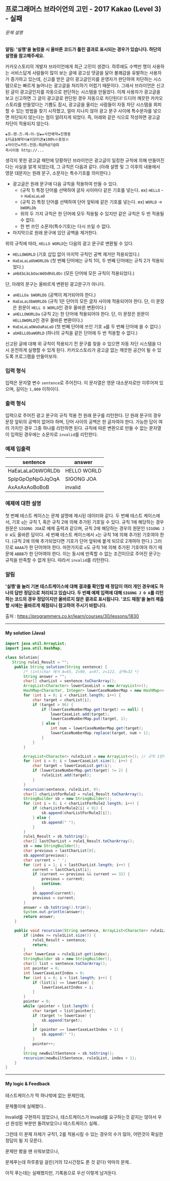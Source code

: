 ## 프로그래머스 브라이언의 고민 - 2017 Kakao (Level 3) - 실패

###### 문제 설명

**알림: '실행'을 눌렀을 시 올바른 코드가 틀린 결과로 표시되는 경우가 있습니다. 하단의 설명을 참고해주세요.**

카카오스토리의 개발자 브라이언에게 최근 고민이 생겼다. 하루에도 수백만 명이 사용하는 서비스답게 사람들이 많이 보는 글에 광고성 댓글을 달아 불쾌감을 유발하는 사용자가 증가하고 있는데, 신고를 받은 글이 광고글인지를 운영자가 판단하여 차단하는 시스템으로는 빠르게 늘어나는 광고글을 처리하기 어렵기 때문이다. 그래서 브라이언은 신고된 글이 광고글인지를 자동으로 판단하는 시스템을 만들었다. 이제 사용자가 광고글을 보고 신고하면 그 글이 광고글로 판단된 경우 자동으로 차단된다! 드디어 깨끗한 카카오스토리를 만들었다는 기쁨도 잠시, 광고글을 올리는 사람들이 자동 차단 시스템을 회피할 수 있는 방법을 찾기 시작했고, 얼마 지나지 않아 광고 문구 사이에 특수문자를 넣으면 차단되지 않는다는 점이 알려지게 되었다. 즉, 아래와 같은 식으로 작성하면 광고글 차단이 적용되지 않는다.

```
♚프☆렌☆즈☆레☆이☆싱♚★사전예약★진행중
$지금$예약시♜이모티콘♜100%※증정※
★라이언★카트♨전원♨획@득@기@회
즉시이동 http://...
```

생각지 못한 광고글 패턴에 당황하던 브라이언은 광고글이 일정한 규칙에 의해 만들어진다는 사실을 알게 되었는데, 그 규칙은 다음과 같다.
(아래 설명 및 그 이후의 내용에서 영문 대문자는 원래 문구, 소문자는 특수기호를 의미한다.)

- 광고글은 원래 문구에 다음 규칙을 적용하여 만들 수 있다.
  - (규칙 1) 특정 단어를 선택하여 글자 사이마다 같은 기호를 넣는다. ex) `HELLO` -> `HaEaLaLaO`
  - (규칙 2) 특정 단어를 선택하여 단어 앞뒤에 같은 기호를 넣는다. ex) `WORLD` -> `bWORLDb`
  - 위의 두 가지 규칙은 한 단어에 모두 적용될 수 있지만 같은 규칙은 두 번 적용될 수 없다.
  - 한 번 쓰인 소문자(특수기호)는 다시 쓰일 수 없다.
- 마지막으로 원래 문구에 있던 공백을 제거한다.

위의 규칙에 따라, `HELLO WORLD`는 다음의 광고 문구로 변환될 수 있다.

- `HELLOWORLD` (기호 삽입 없이 마지막 규칙인 공백 제거만 적용되었다.)
- `HaEaLaLaObWORLDb` (첫 번째 단어에는 규칙 1이, 두 번째 단어에는 규칙 2가 적용되었다.)
- `aHbEbLbLbOacWdOdRdLdDc` (모든 단어에 모든 규칙이 적용되었다.)

단, 아래의 문구는 올바르게 변환된 광고문구가 아니다.

- `aHELLOa bWORLDb` (공백이 제거되어야 한다.)
- `HaEaLaLObWORLDb` (규칙 1은 단어의 모든 글자 사이에 적용되어야 한다. 단, 이 문장은 원문이 `HELL O WORLD`인 경우 올바른 변환이다.)
- `aHELLOWORLDa` (규칙 2는 한 단어에 적용되어야 한다. 단, 이 문장은 원문이 `HELLOWORLD`인 경우 올바른 변환이다.)
- `HaEaLaLaOWaOaRaLaD` (첫 번째 단어에 쓰인 기호 `a`를 두 번째 단어에 쓸 수 없다.)
- `abHELLObaWORLD` (하나의 규칙을 같은 단어에 두 번 적용할 수 없다.)

신고된 글에 대해 위 규칙이 적용되기 전 문구를 찾을 수 있으면 자동 차단 시스템을 다시 온전하게 실행할 수 있게 된다. 카카오스토리가 광고글 없는 깨끗한 공간이 될 수 있도록 프로그램을 만들어보자.

### 입력 형식

입력은 문자열 변수 `sentence`로 주어진다. 이 문자열은 영문 대소문자로만 이루어져 있으며, 길이는 `1,000` 이하이다.

### 출력 형식

입력으로 주어진 광고 문구의 규칙 적용 전 원래 문구를 리턴한다. 단 원래 문구의 경우 문장 앞뒤의 공백이 없어야 하며, 단어 사이의 공백은 한 글자여야 한다. 가능한 답이 여러 가지인 경우 그중 하나를 리턴하면 된다. 규칙에 따른 변환으로 만들 수 없는 문자열이 입력된 경우에는 소문자로 `invalid`를 리턴한다.

### 예제 입출력

| sentence         | answer      |
| ---------------- | ----------- |
| HaEaLaLaObWORLDb | HELLO WORLD |
| SpIpGpOpNpGJqOqA | SIGONG JOA  |
| AxAxAxAoBoBoB    | invalid     |

### 예제에 대한 설명

첫 번째 테스트 케이스는 문제 설명에 제시된 데이터와 같다.
두 번째 테스트 케이스에서, 기호 `q`는 규칙 1, 혹은 규칙 2에 의해 추가된 기호일 수 있다. 규칙 1에 해당하는 경우 원문은 `SIGONG JOA`로 예제 출력과 같으며, 규칙 2에 해당하는 경우의 원문인 `SIGONG J O A`도 올바른 답이다.
세 번째 테스트 케이스에서 `x`는 규칙 1에 의해 추가된 기호여야 한다. (규칙 2에 의해 추가되었다면 기호가 단어 앞뒤에 붙게 되므로 2개여야 한다.) 그러므로 `AAAA`가 한 단어여야 한다. 마찬가지로 `o`도 규칙 1에 의해 추가된 기호여야 하기 때문에 `ABBB`가 한 단어여야 한다. 이는 동시에 만족할 수 없는 조건이므로 주어진 문구는 규칙을 만족할 수 없게 된다. 따라서 `invalid`를 리턴한다.

### 알림

**'실행'을 눌러 기본 테스트케이스에 대해 결과를 확인할 때 정답이 여러 개인 경우에도 하나의 답만 정답으로 처리되고 있습니다. 두 번째 예제 입력에 대해 `SIGONG J O A`를 리턴하는 코드의 경우 정답이지만 올바르지 않은 결과로 표시됩니다. '코드 채점'을 눌러 제출할 시에는 올바르게 채점되니 참고하여 주시기 바랍니다.**

출처 : https://programmers.co.kr/learn/courses/30/lessons/1830



---



#### My solution (Java)

```java
import java.util.ArrayList;
import java.util.HashMap;

class Solution{
   String rule1_Result = "";
    public String solution(String sentence) {
        /* (int)char 에서 A=65, Z=90, a=97, z=122, 공백=32 */
        String answer = "";
        char[] charList = sentence.toCharArray();
        ArrayList<Character> lowerCaseList = new ArrayList<>();
        HashMap<Character, Integer> lowerCaseNumberMap = new HashMap<>();
        for (int i = 0; i < charList.length; i++) {
            char target = charList[i];
            if (target > 96) {
                if (lowerCaseNumberMap.get(target) == null) {
                    lowerCaseList.add(target);
                    lowerCaseNumberMap.put(target, 1);
                } else {
                    int num = lowerCaseNumberMap.get(target);
                    lowerCaseNumberMap.replace(target, num + 1);
                }
            }
        }

        ArrayList<Character> rule1List = new ArrayList<>(); // 규칙 1번에 해당되는 소문자 모두 다 담음
        for (int i = 0; i < lowerCaseList.size(); i++) {
            char target = lowerCaseList.get(i);
            if (lowerCaseNumberMap.get(target) != 2) {
                rule1List.add(target);
            }
        }
        recursion(sentence, rule1List, 0);
        char[] charListForRule2 = rule1_Result.toCharArray();
        StringBuilder sb = new StringBuilder();
        for (int i = 0; i < charListForRule2.length; i++) {
            if (charListForRule2[i] < 91) {
                sb.append(charListForRule2[i]);
            } else {
                sb.append(" ");
            }
        }
        rule1_Result = sb.toString();
        char[] lastCharList = rule1_Result.toCharArray();
        sb = new StringBuilder();
        char previous = lastCharList[0];
        sb.append(previous);
        char current = ' ';
        for (int i = 1; i < lastCharList.length; i++) {
            current = lastCharList[i];
            if (current == previous && current == 32) {
                previous = current;
                continue;
            }
            sb.append(current);
            previous = current;
        }
        answer = sb.toString().trim();
        System.out.println(answer);
        return answer;
    }

    public void recursion(String sentence, ArrayList<Character> rule1List, int index) {
        if (index >= rule1List.size()) {
            rule1_Result = sentence;
            return;
        }
        char lowerCase = rule1List.get(index);
        StringBuilder sb = new StringBuilder();
        char[] list = sentence.toCharArray();
        int pointer = 0;
        int lowerCaseLastIndex = 0;
        for (int i = 0; i < list.length; i++) {
            if (list[i] == lowerCase) {
                lowerCaseLastIndex = i;
            }
        }
        pointer = 0;
        while (pointer < list.length) {
            char target = list[pointer];
            if (target != lowerCase) {
                sb.append(target);
            }
            if (pointer == lowerCaseLastIndex + 1) {
                sb.append(" ");
            }
            pointer++;
        }
        String newBuiltSentence = sb.toString();
        recursion(newBuiltSentence, rule1List, index + 1);
    }
}

```



---

#### My logic & Feedback

테스트케이스가 딱 하나밖에 없는 문제인데,

문제풀이에 실패했다..

Invalid를 구현하지 않았으나, 테스트케이스가 Invalid를 요구하는것 같지는 않아서 우선 완성된 부분만 돌려보았으나 테스트케이스 실패..

그런데 이 문제 자체가 규칙1, 2를 적용시킬 수 있는 경우의 수가 많아, 어떤것이 확실한 정답이 될 지 모른다.

문제만 봤을 땐 쉬워보였으나, 

문제푸는데 하루종일 걸린(거의 12시간정도 푼 것 같다) 악마의 문제..

아직 푸는데는 실패했지만, 기록용으로 우선 이렇게 남겨둔다.